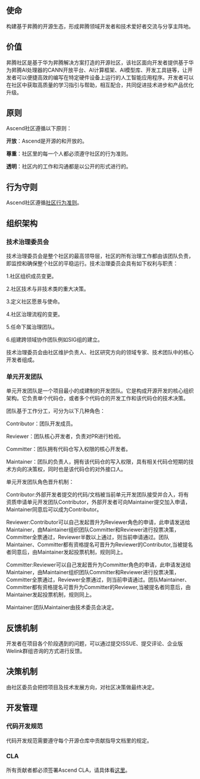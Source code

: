 ## 使命

构建基于昇腾的开源生态，形成昇腾领域开发者和技术爱好者交流与分享主阵地。

## 价值

昇腾社区是基于华为昇腾解决方案打造的开源社区，该社区面向开发者提供基于华为昇腾AI处理器的CANN开放平台、AI计算框架、AI模型库、开发工具链等，让开发者可以便捷高效的编写在特定硬件设备上运行的人工智能应用程序。开发者可以在社区中获取高质量的学习指引与帮助，相互配合，共同促进技术进步和产品优化升级。

## 原则

Ascend社区遵循以下原则：

**开放**：Ascend是开源的和开放的。

**尊重**：社区里的每一个人都必须遵守社区的行为准则。

**透明**：社区内的工作和沟通都是以公开的形式进行的。

## 行为守则

Ascend社区遵循[社区行为准则](code-of-conduct_zh_cn.md)。

## 组织架构

### 技术治理委员会

技术治理委员会是整个社区的最高领导层，社区的所有治理工作都由该团队负责，即监控和确保整个社区的平稳运行。技术治理委员会具有如下权利与职责：

1.社区组织成员变更。

2.社区技术与非技术类的重大决策。

3.定义社区愿景与使命。

4.社区治理流程的变更。

5.任命下属治理团队。

6.组建跨领域协作团队例如SIG组的建立。

技术治理委员会由社区维护负责人、社区研究方向的领域专家、技术团队中的核心开发者组成。

### 单元开发团队

单元开发团队是一个项目最小的成建制的开发团队。它是构成开源开发的核心组织架构。它负责单个代码仓，或者多个代码仓的开发工作和该代码仓的技术决策。

团队基于工作分工，可分为以下几种角色：

Contributor：团队开发成员。

Reviewer：团队核心开发者，负责对PR进行检视。

Committer：团队拥有代码仓写入权限的核心开发者。

Maintainer：团队的负责人，拥有该代码仓的写入权限，具有相关代码仓短期的技术方向的决策权，同时也是该代码仓的对外接口人。

单元开发团队角色晋升机制：

Contributor:外部开发者提交的代码/文档被当前单元开发团队接受并合入，将有资质申请单元开发团队Contributor，外部开发者可向Maintainer提交加入申请，Maintainer同意后可以成为Contributor。

Reviewer:Contributor可以自己发起晋升为Reviewer角色的申请，此申请发送给Maintainer，由Maintainer组织团队Committer和Reviewer进行投票决策，Committer全票通过，Reviewer半数以上通过，则当前申请通过。团队Maintainer、Committer都有资格提名可晋升为Reviewer的Contributor,当被提名者同意后，由Maintainer发起投票机制，规则同上。

Committer:Reviewer可以自己发起晋升为Committer角色的申请，此申请发送给Maintainer，由Maintainer组织团队Committer和Reviewer进行投票决策，Committer全票通过，Reviewer全票通过，则当前申请通过。团队Maintainer、Committer都有资格提名可晋升为Committer的Reviewer,当被提名者同意后，由Maintainer发起投票机制，规则同上。

Maintainer:团队Maintainer由技术委员会决定。

## 反馈机制

开发者在项目各个阶段遇到的问题，可以通过提交ISSUE、提交评论、企业版Welink群组咨询的方式进行反馈。

## 决策机制

由社区委员会把控项目及技术发展方向，对社区决策做最终决定。

## 开发管理

### 代码开发规范

代码开发规范需要遵守每个开源仓库中贡献指导文档里的规定。

### CLA

所有贡献者都必须签署Ascend CLA，请具体看[这里](https://clasign.osinfra.cn/sign/Z2l0ZWUlMkZhc2NlbmQ=)。
